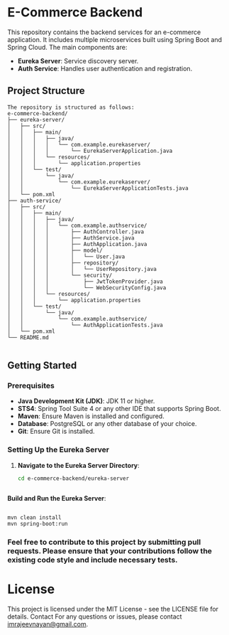 # E-Commerce Backend

This repository contains the backend services for an e-commerce application. It includes multiple microservices built using Spring Boot and Spring Cloud. The main components are:

- **Eureka Server**: Service discovery server.
- **Auth Service**: Handles user authentication and registration.

## Project Structure
```
The repository is structured as follows:
e-commerce-backend/
├── eureka-server/
│   ├── src/
│   │   ├── main/
│   │   │   ├── java/
│   │   │   │   └── com.example.eurekaserver/
│   │   │   │       └── EurekaServerApplication.java
│   │   │   └── resources/
│   │   │       └── application.properties
│   │   └── test/
│   │       └── java/
│   │           └── com.example.eurekaserver/
│   │               └── EurekaServerApplicationTests.java
│   └── pom.xml
├── auth-service/
│   ├── src/
│   │   ├── main/
│   │   │   ├── java/
│   │   │   │   └── com.example.authservice/
│   │   │   │       ├── AuthController.java
│   │   │   │       ├── AuthService.java
│   │   │   │       ├── AuthApplication.java
│   │   │   │       ├── model/
│   │   │   │       │   └── User.java
│   │   │   │       ├── repository/
│   │   │   │       │   └── UserRepository.java
│   │   │   │       └── security/
│   │   │   │           ├── JwtTokenProvider.java
│   │   │   │           └── WebSecurityConfig.java
│   │   │   └── resources/
│   │   │       └── application.properties
│   │   └── test/
│   │       └── java/
│   │           └── com.example.authservice/
│   │               └── AuthApplicationTests.java
│   └── pom.xml
└── README.md


```

## Getting Started

### Prerequisites

- **Java Development Kit (JDK)**: JDK 11 or higher.
- **STS4**: Spring Tool Suite 4 or any other IDE that supports Spring Boot.
- **Maven**: Ensure Maven is installed and configured.
- **Database**: PostgreSQL or any other database of your choice.
- **Git**: Ensure Git is installed.

### Setting Up the Eureka Server

1. **Navigate to the Eureka Server Directory**:
   ```sh
   cd e-commerce-backend/eureka-server



**Build and Run the Eureka Server**:
```sh

mvn clean install
mvn spring-boot:run
```



### Feel free to contribute to this project by submitting pull requests. Please ensure that your contributions follow the existing code style and include necessary tests.
# License
This project is licensed under the MIT License - see the LICENSE file for details.
Contact
For any questions or issues, please contact imrajeevnayan@gmail.com.



